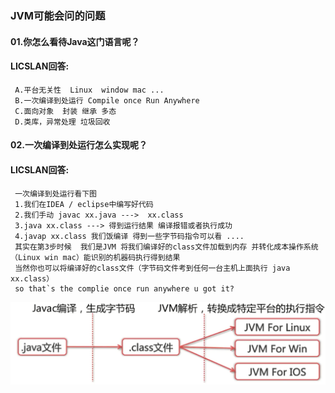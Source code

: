 ### JVM可能会问的问题
#### 01.你怎么看待Java这门语言呢？
#### LICSLAN回答: 
     A.平台无关性  Linux  window mac ...
     B.一次编译到处运行 Compile once Run Anywhere
     C.面向对象  封装 继承 多态
     D.类库，异常处理 垃圾回收
#### 02.一次编译到处运行怎么实现呢？
#### LICSLAN回答: 
     一次编译到处运行看下图 
     1.我们在IDEA / eclipse中编写好代码 
     2.我们手动 javac xx.java --->  xx.class
     3.java xx.class ---> 得到运行结果 编译报错或者执行成功
     4.javap xx.class 我们饭编译 得到一些字节码指令可以看 ....
     其实在第3步时候  我们是JVM 将我们编译好的class文件加载到内存 并转化成本操作系统（Linux win mac）能识别的机器码执行得到结果
     当然你也可以将编译好的class文件（字节码文件考到任何一台主机上面执行 java  xx.class） 
     so that`s the complie once run anywhere u got it?
     
![JVM00](https://github.com/licslan/interview-ing/raw/master/JVM-GC/JVM00.jpg)
